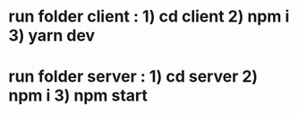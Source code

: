 # run folder client : 1) cd client 2) npm i 3) yarn dev
# run folder server : 1) cd server 2) npm i 3) npm start
